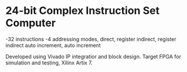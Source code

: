 # 24-bit Complex Instruction Set Computer
  -32 instructions
  -4 addressing modes, direct, register indirect, register indirect auto increment, auto increment
  
  
Developed using Vivado IP integratior and block design. Target FPGA for simulation and testing, Xilinx Artix 7.
